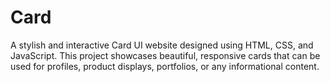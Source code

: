 # Card
A stylish and interactive Card UI website designed using HTML, CSS, and JavaScript. This project showcases beautiful, responsive cards that can be used for profiles, product displays, portfolios, or any informational content.
